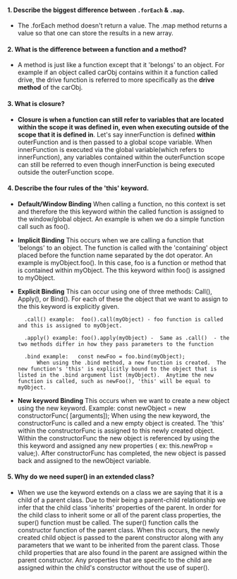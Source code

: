 #### 1. Describe the biggest difference between `.forEach` & `.map`.
* The .forEach method doesn't return a value. The .map method returns a value so that one can store the results in a new array.
#### 2. What is the difference between a function and a method?
* A method is just like a function except that it 'belongs' to an object.  For example if an object called carObj contains within it a function called drive, the drive function is referred to more specifically as the **drive method** of the carObj.
#### 3. What is closure?
* **Closure is when a function can still refer to variables that are located within the scope it was defined in,  even when executing outside of the scope that it is defined in**.  Let's say innerFunction is defined **within** outerFunction and is then passed to a global scope variable. When innerFunction is executed via the global variable(which refers to innerFunction), any variables contained within the outerFunction scope can still be referred to even though innerFunction is being executed outside the outerFunction scope.
#### 4. Describe the four rules of the 'this' keyword.
* **Default/Window Binding**
        When calling a function, no this context is set and therefore the this keyword within the called function is
        assigned to the window/global object.  An example is when we do a simple function call such as foo().

* **Implicit Binding**
        This occurs when we are calling a function that 'belongs' to an object.  The function is called with the 'containing'
        object placed before the function name separated by the dot operator.  An example is  myObject.foo().  In this case,
        foo is a function or method that is contained within myObject.  The this keyword within foo() is assigned to myObject.

* **Explicit Binding**
        This can occur using one of three methods:  Call(), Apply(), or Bind().  For each of these the object that we want to assign to the this keyword is explicitly given.

        .call() example:  foo().call(myObject) - foo function is called and this is assigned to myObject.

        .apply() example: foo().apply(myObject) -  Same as .call()  - the two methods differ in how they pass parameters to the function

        .bind example:   const newFoo = foo.bind(myObject);
            When using the .bind method, a new function is created.  The new function's 'this' is explicitly bound to the object that is listed in the .bind argument list (myObject).  Anytime the new function is called, such as newFoo(), 'this' will be equal to myObject.

* **New keyword Binding**
    This occurs when we want to create a new object using the new keyword.
    Example:  const newObject =  new constructorFunc( [arguments]);
    When using the new keyword, the constructorFunc is called and a new empty object is created.  The 'this' within the constructorFunc is assigned to this newly created object. Within the constructorFunc the new object is referenced by using the this keyword and assigned any new properties ( ex:  this.newProp =  value;). After constructorFunc has completed, the new object is passed back and assigned to the newObject variable.
#### 5. Why do we need super() in an extended class?
* When we use the keyword extends on a class we are saying that it is a child of a parent class.  Due to their being a parent-child relationship we infer that the child class 'inherits' properties of the parent.  In order for the child class to inherit some or all of the parent class properties, the super() function must be called.  The super() function calls the constructor function of the parent class. When this occurs, the newly created child object is passed to the parent constructor along with any parameters that we want to be inherited from the parent class. Those child properties that are also found in the parent are assigned within the parent constructor.  Any properties that are specific to the child are assigned within the child's constructor without the use of super().
